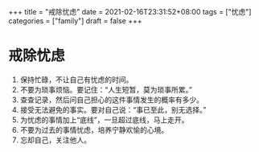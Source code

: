 +++
title = "戒除忧虑"
date = 2021-02-16T23:31:52+08:00
tags = ["忧虑"]
categories = ["family"]
draft = false
+++

# 戒除忧虑

1. 保持忙碌，不让自己有忧虑的时间。
1. 不要为琐事烦恼。要记住：“人生短暂，莫为琐事所累。”
1. 查查记录，然后问自己担心的这件事情发生的概率有多少。
1. 接受无法避免的事实。要对自己说：“事已至此，别无选择。” 
1. 为忧虑的事情加上“底线”，一旦超过底线，马上走开。
1. 不要为过去的事情忧虑，培养宁静欢愉的心境。
1. 忘却自己，关注他人。